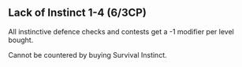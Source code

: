 ## Lack of Instinct 1-4 (6/3CP)

All instinctive defence checks and contests get a -1
modifier per level bought. 

Cannot be countered by buying Survival Instinct.
